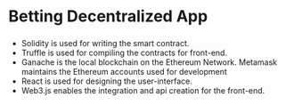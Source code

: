 # Betting Decentralized App
###
* Solidity is used for writing the smart contract.
* Truffle is used for compiling the contracts for front-end.
* Ganache is the local blockchain on the Ethereum Network. Metamask maintains the Ethereum accounts used for development
* React is used for designing the user-interface.
* Web3.js enables the integration and api creation for the front-end.
